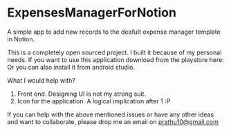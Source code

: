 # ExpensesManagerForNotion
A simple app to add new records to the deafult expense manager template in Notion.

This is a completely open sourced project. I built it because of my personal needs.
If you want to use this application download from the playstore here: 
Or you can also install it from android studio.

What I would help with?
  1. Front end. Designing UI is not my strong suit.
  2. Icon for the application. A logical implication after 1 :P

If you can help with the above mentioned issues or have any other ideas and want to collaborate, 
please drop me an email on prathu10@gmail.com
